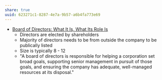 ```yaml
---
share: true
uuid: 623271c1-8287-4e7a-9b57-a6b4fa773e69
---
```

* [Board of Directors: What It Is, What Its Role Is](https://www.investopedia.com/terms/b/boardofdirectors.asp)
	* Directors are elected by shareholders
	* Majority of directors needs to be from outside the company to be publically listed
	* Size is typically 8 - 12
	* "A board of directors is responsible for helping a corporation set broad goals, supporting senior management in pursuit of those goals, and ensuring the company has adequate, well-managed resources at its disposal."
